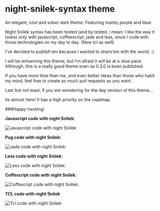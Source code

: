 # night-snilek-syntax theme

An elegant, cool and sober dark theme. Featuring mainly purple and blue.

Night Snilek syntax has been tested (and by tested, i mean: I like
the way it looks) only with javascript, coffeescript, jade and less, since
I code with those technologies on my day to day. (Now tcl as well)

I've decided to publish'em because I wanted to share'em with the world. :)

I will be enhancing this theme, but I'm afraid it will be at a slow pace.
Although, this is a really good theme even as 0.3.0 is been published.

If you have more time than me, and even better ideas than those who habit my
mind, feel free to create as much pull requests as you want.

Last but not least, if you are wondering for the day version of this theme...

Its almost here! It has a high priority on the roadmap.

###Happy hacking!

**Javascript code with night Snilek:**

  ![Javascript code with night Snilek:](https://pbs.twimg.com/media/BxsyPXvIcAAy-Mj.png)

**Pug code with night Snilek:**

  ![Jade code with night Snilek:](https://pbs.twimg.com/media/BxsyPXvIcAAy-Mj.png)

**Less code with night Snilek:**

  ![Less code with night Snilek:](https://pbs.twimg.com/media/Bxs1G-cIUAAmiqs.png)

**Coffescript code with night Snilek:**

  ![Coffescript code with night Snilek:](https://pbs.twimg.com/media/Bxs2kqSIcAA0c91.png)

**TCL code with night Snilek**

  ![Tcl code with night Snilek:](https://s1.postimg.org/2pw9jshqyn/TCL-night-snilek.png)
